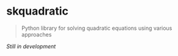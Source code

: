 # skquadratic

> Python library for solving quadratic equations using various approaches

*Still in development*
